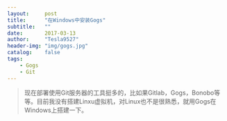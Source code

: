 ```yaml
---
layout:     post
title:      "在Windows中安装Gogs"
subtitle:   ""
date:       2017-03-13
author:     "Tesla9527"
header-img: "img/gogs.jpg"
catalog:    false
tags:
    - Gogs
    - Git
---
```

>现在部署使用Git服务器的工具挺多的，比如果Gitlab，Gogs，Bonobo等等。目前我没有搭建Linxu虚拟机，对Linux也不是很熟悉，就用Gogs在Windows上搭建一下。





